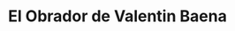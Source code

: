 ---
title: "El Obrador de Valentin Baena"
url: /madrid/el-obrador-de-valentin-baena/
shop: Bäckerei
---